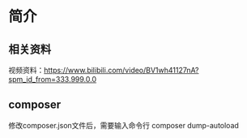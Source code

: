 # 简介
## 相关资料
视频资料：https://www.bilibili.com/video/BV1wh41127nA?spm_id_from=333.999.0.0

## composer
修改composer.json文件后，需要输入命令行 composer dump-autoload


